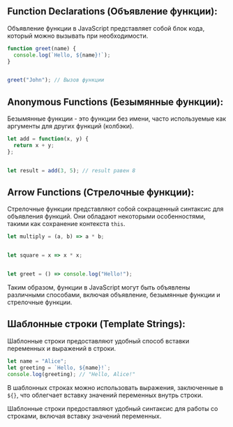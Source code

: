 ﻿## Function Declarations (Объявление функции):


Объявление функции в JavaScript представляет собой блок кода, который можно вызывать при необходимости.


```javascript
function greet(name) {
  console.log(`Hello, ${name}!`);
}


greet("John"); // Вызов функции
```


## Anonymous Functions (Безымянные функции):


Безымянные функции - это функции без имени, часто используемые как аргументы для других функций (колбэки).


```javascript
let add = function(x, y) {
  return x + y;
};


let result = add(3, 5); // result равен 8
```


## Arrow Functions (Стрелочные функции):


Стрелочные функции представляют собой сокращенный синтаксис для объявления функций. Они обладают некоторыми особенностями, такими как сохранение контекста `this`.


```javascript
let multiply = (a, b) => a * b;


let square = x => x * x;


let greet = () => console.log("Hello!");
```
Таким образом, функции в JavaScript могут быть объявлены различными способами, включая объявление, безымянные функции и стрелочные функции. 


## Шаблонные строки (Template Strings):


Шаблонные строки предоставляют удобный способ вставки переменных и выражений в строки.


```javascript
let name = "Alice";
let greeting = `Hello, ${name}!`;
console.log(greeting); // "Hello, Alice!"
```


В шаблонных строках можно использовать выражения, заключенные в `${}`, что облегчает вставку значений переменных внутрь строки.


Шаблонные строки предоставляют удобный синтаксис для работы со строками, включая вставку значений переменных.